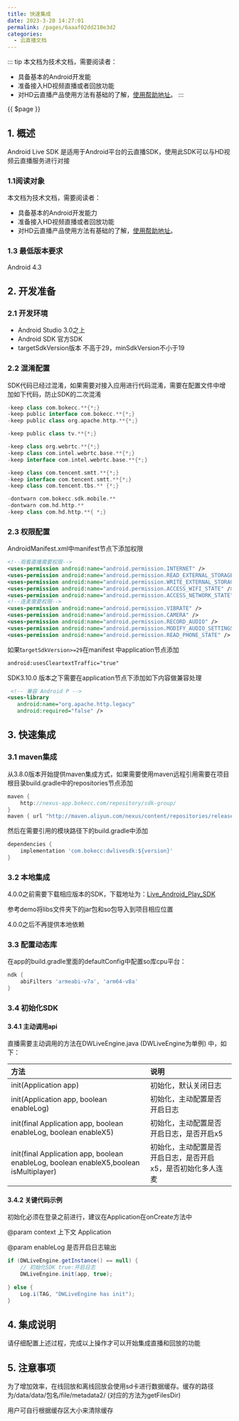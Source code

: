```yaml
---
title: 快速集成
date: 2023-3-20 14:27:01
permalink: /pages/6aaaf02dd210e3d2
categories:
  - 云直播文档
---
```



::: tip
本文档为技术文档，需要阅读者：
- 具备基本的Android开发能
- 准备接入HD视频直播或者回放功能
- 对HD云直播产品使用方法有基础的了解，[使用帮助地址](http://doc.bokecc.com/live)。
:::

{{ $page }}

## 1. 概述

Android Live SDK 是适用于Android平台的云直播SDK，使用此SDK可以与HD视频云直播服务进行对接

### 1.1阅读对象

本文档为技术文档，需要阅读者：

- 具备基本的Android开发能力
- 准备接入HD视频直播或者回放功能
- 对HD云直播产品使用方法有基础的了解，[使用帮助地址](http://doc.bokecc.com/live)。

### 1.3 最低版本要求
Android 4.3

## 2. 开发准备

### 2.1 开发环境

- Android Studio  3.0之上
- Android SDK   官方SDK
- targetSdkVersion版本 不高于29，minSdkVersion不小于19

### 2.2 混淆配置

SDK代码已经过混淆，如果需要对接入应用进行代码混淆，需要在配置文件中增加如下代码，防止SDK的二次混淆

```groovy
-keep class com.bokecc.**{*;}
-keep public interface com.bokecc.**{*;}
-keep public class org.apache.http.**{*;}

-keep public class tv.**{*;}

-keep class org.webrtc.**{*;}
-keep class com.intel.webrtc.base.**{*;}
-keep interface com.intel.webrtc.base.**{*;}

-keep class com.tencent.smtt.**{*;}
-keep interface com.tencent.smtt.**{*;}
-keep class com.tencent.tbs.** {*;}

-dontwarn com.bokecc.sdk.mobile.**
-dontwarn com.hd.http.**
-keep class com.hd.http.**{ *;}
```

### 2.3 权限配置

AndroidManifest.xml中manifest节点下添加权限

```xml
<!--观看直播需要权限-->   
<uses-permission android:name="android.permission.INTERNET" />  
<uses-permission android:name="android.permission.READ_EXTERNAL_STORAGE" />
<uses-permission android:name="android.permission.WRITE_EXTERNAL_STORAGE" />
<uses-permission android:name="android.permission.ACCESS_WIFI_STATE" />
<uses-permission android:name="android.permission.ACCESS_NETWORK_STATE" />   
<!--连麦需要权限-->  
<uses-permission android:name="android.permission.VIBRATE" />       
<uses-permission android:name="android.permission.CAMERA" />         
<uses-permission android:name="android.permission.RECORD_AUDIO" />   
<uses-permission android:name="android.permission.MODIFY_AUDIO_SETTINGS" /> 
<uses-permission android:name="android.permission.READ_PHONE_STATE" />
```

如果t`argetSdkVersion>=29`在manifest 中application节点添加

```xml
android:usesCleartextTraffic="true"
```

SDK3.10.0 版本之下需要在application节点下添加如下内容做兼容处理

```xml
 <!-- 兼容 Android P -->
<uses-library
   android:name="org.apache.http.legacy"
   android:required="false" />
```



## 3. 快速集成

### 3.1 maven集成

从3.8.0版本开始提供maven集成方式，如果需要使用maven远程引用需要在项目根目录build.gradle中的repositories节点添加

```groovy
maven {
    http://nexus-app.bokecc.com/repository/sdk-group/
}
maven { url "http://maven.aliyun.com/nexus/content/repositories/releases"}
```

然后在需要引用的模块路径下的build.gradle中添加

```groovy
dependencies {
    implementation 'com.bokecc:dwlivesdk:${version}'
}
```

### 3.2 本地集成

4.0.0之前需要下载相应版本的SDK，下载地址为：[Live_Android_Play_SDK](https://hdgit.bokecc.com/ccvideo/Live_Android_Play_SDK/-/releases)

参考demo将libs文件夹下的jar包和so包导入到项目相应位置

4.0.0之后不再提供本地依赖


### 3.3 配置动态库

在app的build.gradle里面的defaultConfig中配置so库cpu平台：

```groovy
ndk {
    abiFilters 'armeabi-v7a', 'arm64-v8a'
}
```

### 3.4 初始化SDK

#### 3.4.1 主动调用api

直播需要主动调用的方法在DWLiveEngine.java (DWLiveEngine为单例) 中，如下：

| 方法                                     | 说明                         |
| :--------------------------------------- | :--------------------------- |
| init(Application app)                    | 初始化，默认关闭日志         |
| init(Application app, boolean enableLog) | 初始化，主动配置是否开启日志 |
| init(final Application app, boolean enableLog, boolean enableX5) | 初始化，主动配置是否开启日志，是否开启x5 |
| init(final Application app, boolean enableLog, boolean enableX5,boolean isMultiplayer) | 初始化，主动配置是否开启日志，是否开启x5，是否初始化多人连麦 |

#### 3.4.2 关键代码示例

初始化必须在登录之前进行，建议在Application在onCreate方法中

@param context   上下文 Application 

@param  enableLog  是否开启日志输出

```java
if (DWLiveEngine.getInstance() == null) {
    // 初始化SDK true:开启日志
  	DWLiveEngine.init(app, true);            
    
} else {                                                  
    Log.i(TAG, "DWLiveEngine has init");                  
}                                                         
```

## 4. 集成说明

请仔细配置上述过程，完成以上操作才可以开始集成直播和回放的功能

## 5. 注意事项

为了增加效率，在线回放和离线回放会使用sd卡进行数据缓存。缓存的路径为/data/data/包名/file/metadata2/ (对应的方法为getFilesDir)

用户可自行根据缓存区大小来清除缓存
